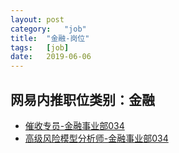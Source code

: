 ```yaml
---
layout:	post
category:	"job"
title:	"金融-岗位"
tags:	[job]
date:	2019-06-06
---
```

## 网易内推职位类别：金融
- [催收专员-金融事业部034](http://mobile.bole.netease.com/bole/boleDetail?id=1844&employeeId=346f03c3cda5f04c&key=all)
- [高级风险模型分析师-金融事业部034](http://mobile.bole.netease.com/bole/boleDetail?id=2064&employeeId=346f03c3cda5f04c&key=all)
